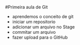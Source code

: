 #Primeira aula de Git

- aprendemos o conceito de git
- iniciar um repositorio
- adicionar um arquivo no Stage
- commitar um arquivo
- fazer upload para o GitHub